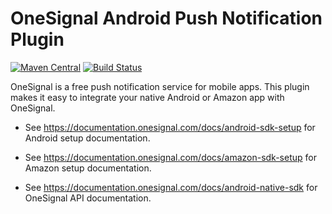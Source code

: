 OneSignal Android Push Notification Plugin
====================================

[![Maven Central](https://maven-badges.herokuapp.com/maven-central/com.onesignal/OneSignal/badge.svg)](https://maven-badges.herokuapp.com/maven-central/com.onesignal/OneSignal)
[![Build Status](https://travis-ci.org/OneSignal/OneSignal-Android-SDK.svg?branch=master)](https://travis-ci.org/OneSignal/OneSignal-Android-SDK)

OneSignal is a free push notification service for mobile apps. This plugin makes it easy to integrate your native Android or Amazon app with OneSignal.

- See https://documentation.onesignal.com/docs/android-sdk-setup for Android setup documentation.
- See https://documentation.onesignal.com/docs/amazon-sdk-setup for Amazon setup documentation.

- See https://documentation.onesignal.com/docs/android-native-sdk for OneSignal API documentation.

